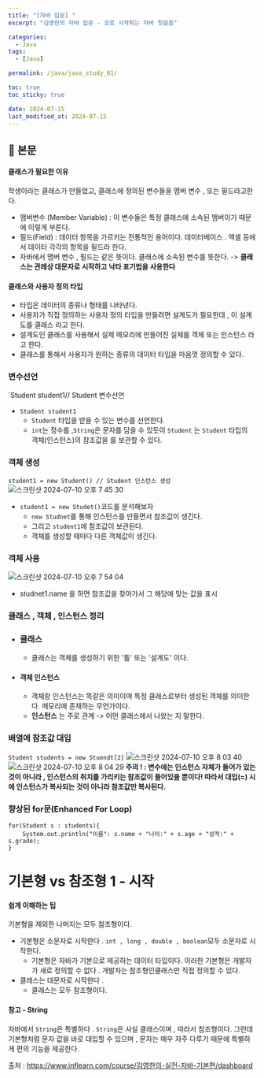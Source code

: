 ```yaml
---
title: "[자바 입문] "
excerpt: "김영한의 자바 입문 - 코로 시작하는 자바 첫걺음"

categories:
  - Java
tags:
  - [Java]

permalink: /java/java_study_01/

toc: true
toc_sticky: true

date: 2024-07-15
last_modified_at: 2024-07-15
---
```


## 🦥 본문
#### 클래스가 필요한 이유
학생이라는 클래스가 만들었고, 클래스에 정의된 변수들을 맴버 변수 , 또는 필드라고한다. 
- 맴버변수 (Member Variable) : 이 변수들은 특정 클래스에 소속된 맴버이기 때문에 이렇게 부른다.
- 필드(Field) : 데이터 항목을 가르키는 전통적인 용어이다. 데이터베이스 . 엑셀 등에서 데이터 각각의 항목을 필드라 한다.
- 자바에서 맴버 변수 , 필드는 같은 뜻이다. 클래스에 소속된 변수를 뜻한다. 
-> **클래스는 관례상 대문자로 시작하고 낙타 표기법을 사용한다**

#### 클래스와 사용자 정의 타입
- 타입은 데이터의 종류나 형태를 나타낸다.
- 사용자가 직접 정의하는 사용자 정의 타입을 만들려면 설계도가 필요한데 , 이 설계도를 클래스 라고 한다.
- 설계도인 클래스를 사용해서 실제 메모리에 만들어진 실체를 객체 또는 인스턴스 라고 한다.
- 클래스를 통해서 사용자가 원하는 종류의 데이터 타입을 마음껏 정의할 수 있다.


### 변수선언
`Student student1// Student 변수선언
- `Student student1`
	-  `Student` 타입을 받을 수 있는 변수를 선언한다.
	- `int`는 정수를 ,`String`은 문자를 담을 수 있듯이 `Student` 는 `Student` 타입의 객체(인스턴스)의 참조값을 를 보관할 수 있다.
### 객체 생성
`student1 = new Student() // Student 인스턴스 생성`
![스크린샷 2024-07-10 오후 7 45 30](https://github.com/user-attachments/assets/70ecfaf8-35ea-45f3-a158-27d7b0fb77b0)
- `student1 = new Studet()`코드를 분석해보자
	-  `new Studnet`를 통해 인스턴스를 만들면서 참조값이 생긴다.
	- 그리고 `student1`에 참조값이 보관된다.
	- 객체를 생성할 때마다 다른 객체값이 생긴다.

### 객체 사용
![스크린샷 2024-07-10 오후 7 54 04](https://github.com/user-attachments/assets/62e56b5d-258c-43d3-853b-b999f246c56e)

- studnet1.name 을 하면 참조값을 찾아가서 그 해당에 맞는 값을 표시


### 클래스 , 객체 , 인스턴스 정리
- ### 클래스
	- 클래스는 객체를 생성하기 위한 '틀' 또는 '설계도' 이다.
- #### 객체 인스턴스
	- 객체랑 인스턴스는 똑같은 의미이며 특정 클래스로부터 생성된 객체를 의미한다. 메모리에 존재하는 무언가이다.
	- **인스턴스** 는 주로 관계 -> 어떤 클래스에서 나왔는 지 말한다.

### 배열에 참조값 대입
`Student students = new Stuendt[2]`
![스크린샷 2024-07-10 오후 8 03 40](https://github.com/user-attachments/assets/99ad6f67-ed3a-4e72-8c3b-98a3f9228527)
![스크린샷 2024-07-10 오후 8 04 29](https://github.com/user-attachments/assets/5ab5e8ed-208e-4492-b210-b2e0bba518f4)
**주의 ! : 변수에는 인스턴스 자체가 들어가 있는 것이 아니라 , 인스턴스의 취치를 가리키는 참조값이 들어있을 뿐이다! 따라서 대입(=) 시에 인스턴스가 복사되는 것이 아니라 참조값만 복사된다.**

### 향상된 for문(Enhanced For Loop)
```
for(Student s : students){
	System.out.println("이름": s.name + "나이:" + s.age + "성적:" + s.grade);
}
```


# 기본형 vs 참조형 1 - 시작
#### 쉽게 이해하는 팁
기본형을 제외한 나머지는 모두 참조형이다.
- 기본형은 소문자로 시작한다 . `int , long , double , boolean`모두 소문자로 시작한다.
	- 기본형은 자바가 기본으로 제공하는 데이터 타입이다. 이러한 기본형은 개발자가 새로 정의할 수 없다 . 개발자는 참조형인클래스만 직접 정의할 수 있다.
- 클래스는 대문자로 시작한다 .
	- 클래스는 모두  참조형이다.

#### 참고 - String
자바에서 `String`은 특별하다 . `String`은 사실 클래스이며 , 따라서 참조형이다. 그런데 기본형처럼 문자 값을 바로 대입할 수 있으며 , 문자는 매우 자주 다루기 때문에 특별하게 편의 기능을 제공한다.

출처 : https://www.inflearn.com/course/김영한의-실전-자바-기본편/dashboard